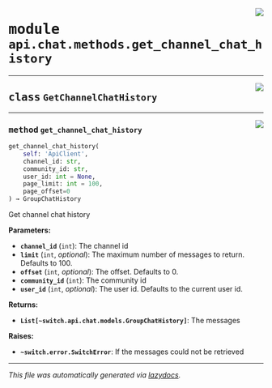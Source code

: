 <!-- markdownlint-disable -->

<a href="../../../src/switch/api/chat/methods/get_channel_chat_history.py#L0"><img align="right" src="https://img.shields.io/badge/-source-cccccc?style=flat-square"/></a>

# <kbd>module</kbd> `api.chat.methods.get_channel_chat_history`






---

<a href="../../../src/switch/api/chat/methods/get_channel_chat_history.py#L6"><img align="right" src="https://img.shields.io/badge/-source-cccccc?style=flat-square"/></a>

## <kbd>class</kbd> `GetChannelChatHistory`







---

<a href="../../../src/switch/api/chat/methods/get_channel_chat_history.py#L7"><img align="right" src="https://img.shields.io/badge/-source-cccccc?style=flat-square"/></a>

### <kbd>method</kbd> `get_channel_chat_history`

```python
get_channel_chat_history(
    self: 'ApiClient',
    channel_id: str,
    community_id: str,
    user_id: int = None,
    page_limit: int = 100,
    page_offset=0
) → GroupChatHistory
```

Get channel chat history 





**Parameters:**
 
 - <b>`channel_id`</b> (``int``):  The channel id 
 - <b>`limit`</b> (``int``, *optional*):  The maximum number of messages to return. Defaults to 100. 
 - <b>`offset`</b> (``int``, *optional*):  The offset. Defaults to 0. 
 - <b>`community_id`</b> (``int``):  The community id 
 - <b>`user_id`</b> (``int``, *optional*):  The user id. Defaults to the current user id. 



**Returns:**
 
 - <b>```List[~switch.api.chat.models.GroupChatHistory]```</b>:  The messages 



**Raises:**
 
 - <b>```~switch.error.SwitchError```</b>:  If the messages could not be retrieved 




---

_This file was automatically generated via [lazydocs](https://github.com/ml-tooling/lazydocs)._
